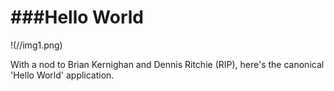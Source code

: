 ###Hello World
==========
!(//img1.png)

With a nod to Brian Kernighan and Dennis Ritchie (RIP), here's the canonical 'Hello World' application.
